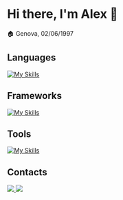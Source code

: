 # Hi there, I'm Alex 👋

🏠 Genova, 02/06/1997

## Languages

[![My Skills](https://skills.thijs.gg/icons?i=c,cs,cpp,java,php,js,html,css,sql)](https://skills.thijs.gg)

## Frameworks

[![My Skills](https://skills.thijs.gg/icons?i=laravel,bootstrap,jquery,net)](https://skills.thijs.gg)

## Tools

[![My Skills](https://skills.thijs.gg/icons?i=git,docker,mysql,postgres,nginx)](https://skills.thijs.gg)

## Contacts

<p>
  <a href="https://www.linkedin.com/in/alex-vranicich/">
    <img src="https://skillicons.dev/icons?i=linkedin"/> 
  </a>
    <a href="https://instagram.com/alex_vranicich?igshid=ZDdkNTZiNTM=">
    <img src="https://skillicons.dev/icons?i=instagram"/> 
  </a>
</p>

    
